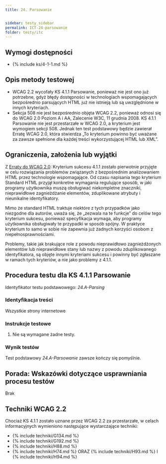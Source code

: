 ```yaml
---
title: 24. Parsowanie


sidebar: testy_sidebar
permalink: ICT-24-parsowanie
folder: testy/itc
---
```


## Wymogi dostępności
- {% include ks/4-1-1.md %}

## Opis metody testowej
- WCAG 2.2 wycofały KS 4.1.1 Parsowanie, ponieważ nie jest ono już potrzebne, gdyż błędy dostępności w technologiach wspomagających bezpośrednio parsujących HTML już nie istnieją lub są uwzględnione w innych kryteriach.
- Sekcja 508 nie jest bezpośrednio objęta WCAG 2.2, ponieważ odnosi się do WCAG 2.0 Poziom A i AA, Zalecenie W3C, 11 grudnia 2008. KS 4.1.1 Parsowanie nie jest przestarzałe w WCAG 2.0, a kryterium jest wymogiem sekcji 508. Jednak ten test podstawowy będzie zawierał Erratę WCAG 2.0, która stwierdza „To kryterium powinno być uważane za zawsze spełnione dla każdej treści wykorzystującej HTML lub XML”.

<!-- Ten test podstawowy wymaga, aby treść nie zawierała błędów w składni elementów i atrybutów oraz zapewniała prawidłowo zagnieżdżone znaczniki początku/końca, aby uniknąć błędów, które uniemożliwiają programom użytkowników niezawodne przetwarzanie zawartości. Jeśli treści nie można przetworzyć w strukturę danych, wówczas różne programy użytkownika, w tym technologie wspomagające, mogą ją prezentować  odmiennie lub w ogóle nie potrafią jej przetworzyć.-->

## Ograniczenia, założenia lub wyjątki

Z [Erraty do WCAG 2.0](https://www.w3.org/WAI/WCAG20/errata/): Kryterium sukcesu 4.1.1 zostało pierwotnie przyjęte w celu rozwiązania problemów związanych z bezpośrednim analizowaniem HTML przez technologie wspomagające. Od czasu napisania tego kryterium Standard HTML przyjął konkretne wymagania regulujące sposób, w jaki programy użytkownika muszą obsługiwać niekompletne znaczniki, nieprawidłowe zagnieżdżanie elementów, zduplikowane atrybuty i nieunikalne identyfikatory. 

Mimo że standard HTML traktuje niektóre z tych przypadków jako niezgodne dla autorów, uważa się, że „zezwala na te funkcje” do celów tego kryterium sukcesu, ponieważ specyfikacja wymaga, aby programy użytkownika obsługiwały te przypadki w sposób spójny. W praktyce kryterium to samo w sobie nie zapewnia już żadnych korzyści osobom  z niepełnosprawnościami.

Problemy, takie jak brakujące role z powodu nieprawidłowo zagnieżdżonych elementów lub nieprawidłowe stany lub nazwy z powodu zduplikowanego identyfikatora, są objęte innymi kryteriami sukcesu i powinny być zgłaszane w ramach tych kryteriów, a nie jako problemy z 4.1.1.

## Procedura testu dla KS 4.1.1 Parsowanie
Identyfikator testu podstawowego: _24.A-Parsing_
### Identyfikacja treści
Wszystkie strony internetowe

### Instrukcje testowe
1.	Nie są wymagane żadne testy.

### Wynik testów
Test podstawowy _24.A-Parsowanie_ zawsze kończy się pomyślnie.

## Porada: Wskazówki dotyczące usprawniania procesu testów

Brak

## Techniki WCAG 2.2
Chociaż KS 4.1.1 zostało uznane przez WCAG 2.2 za przestarzałe, w celach informacyjnych wymieniono następujące wystarczające techniki:

- {% include techniki/G134.md %}
- {% include techniki/G192.md %}
- {% include techniki/H88.md %}
- {% include techniki/H74.md %} ORAZ {% include techniki/H93.md %} I {% include techniki/H94.md %}
